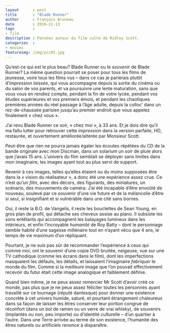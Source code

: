 ```yaml
---
layout      : post
title       : "Blade Runner"
author      : François Bruneau
date        : 2016-11-13
tags        :
- film
description : Pensées autour du film culte de Ridley Scott.
categories  :
- movies
featureimg: /img/pic01.jpg
---
```


Qu’est-ce qui est le plus beau? Blade Runner ou le *souvenir* de Blade Runner? La même question pourrait se poser pour tous les films de jeunesse, voire tous les films vus – dans ce cas je parlerais plutôt d’*impression laissée*, qui vous accompagne depuis la sortie du cinéma ou du salon de vos parents, et va poursuivre une lente maturation, sans que vous vous en rendiez compte, pendant la fin de votre lycée, pendant vos études supérieures et vos premiers émois, et pendant les chaotiques premières années du réel passage à l’âge adulte, depuis la colloc’ dans un rez-de-chaussée parisien jusqu’au premier endroit que vous appelez finalement « chez vous ».  

J’ai revu Blade Runner ce soir, « chez moi », à 33 ans. Et je dois dire qu’il ma fallu lutter pour retrouver cette *impression* dans la version parfaite, HD, restaurée, et ouvertement améliorée/altérée par Monsieur Scott.

Peut-être que rien ne pourra jamais égaler les écoutes répétées du CD de la bande originale avec mon Discman, dans un solarium un soir de pluie alors que j’avais 15 ans. L’univers du film semblait se déployer sans limites dans mon imaginaire, les images ayant tout au plus servi de support.

Revenir à ces images, telles qu’elles étaient ou du moins supposées être dans la « vision du réalisateur », a donc été une expérience assez crue. Ce n’est *qu’un film*, avec des décors, des figurants, des miniatures, un scénario, des mouvements de caméra. J’ai été incapable d’être envoûté de nouveau, soulevé par ce souvenir d’une vie future et de la mélancolie d’être si seul, si insignifiant et si vulnérable dans une cité sans bornes.

Oui, il reste la B.O. de Vangelis, il reste les bouclettes de Sean Young, en gros plan de profil, qui détache ses cheveux assise au piano. Il subsiste les sons entêtants qui accompagnent les balayages lumineux dans les intérieurs, et enfin l’incroyable *humanité* de Roy Batty – dont le personnage semble habité d’une sagesse millénaire tout en n’ayant vécu que 4 ans, le temps de vie maximum d’un répliquant.

Pourtant, je ne suis pas sûr de recommander l’expérience à ceux qui comme moi, ont le souvenir d’une copie DVD bruitée, neigeuse, vue sur une TV cathodique (comme les écrans dans le film), dont les imperfections masquaient les défauts, les détails, et laissaient l’imaginaire *fabriquer* le monde du film. Comme si la meilleure image que l’on pouvait effectivement recevoir du futur était cette image analogique et faiblement définie.

Quand bien même, je ne peux assez remercier Mr Scott d’avoir créé ce monde, pas plus que je ne peux assez féliciter toutes les personnes ayant travaillé sur ce tournage (réputé dantesque) pour donner une existence concrète à cet univers humide, saturé, et pourtant étrangement chaleureux dans sa façon de laisser les êtres conserver leur portion congrue de réconfort (dans un bol de ramen ou un verre de vrai whisky), de souvenirs (implantés ou non, peu importe) ou d’identité culturelle – d’un quartier à l’autre. Dans une Terre arrivée au terme de son existence, l’humanité des êtres naturels ou artificiels renonce à disparaître.
